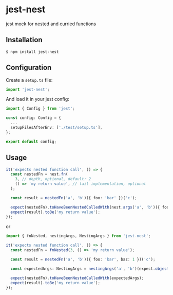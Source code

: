 # jest-nest

jest mock for nested and curried functions

## Installation

```shell
$ npm install jest-nest
```

## Configuration

Create a `setup.ts` file:

```typescript
import 'jest-nest';
```

And load it in your jest config:

```typescript
import { Config } from 'jest';

const config: Config = {
  ...
  setupFilesAfterEnv: ['./test/setup.ts'],
};

export default config;

```

## Usage

```typescript
it('expects nested function call', () => {
  const nestedFn = nest.fn(
    3, // depth, optional, default: 2
    () => 'my return value', // tail implementation, optional
  );

  const result = nestedFn('a', 'b')({ foo: 'bar' })('c');

  expect(nestedFn).toHaveBeenNestedCalledWith(nest.args('a', 'b')({ foo: expect.any(String) })('c'));
  expect(result).toBe('my return value');
});
```

or

```typescript
import { fnNested, nestingArgs, NestingArgs } from 'jest-nest';

it('expects nested function call', () => {
  const nestedFn = fnNested(3, () => 'my return value');

  const result = nestedFn('a', 'b')({ foo: 'bar', baz: 1 })('c');

  const expectedArgs: NestingArgs = nestingArgs('a', 'b')(expect.objectContaining({ foo: expect.any(String) }))('c');

  expect(nestedFn).toHaveBeenNestedCalledWith(expectedArgs);
  expect(result).toBe('my return value');
});
```
